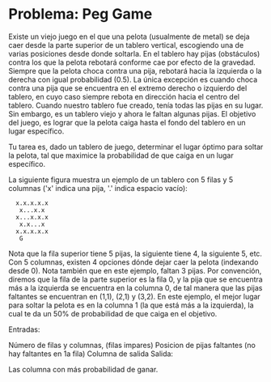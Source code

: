 # Problema: Peg Game

Existe un viejo juego en el que una pelota (usualmente de metal) se deja caer desde la parte superior de un tablero vertical, escogiendo una de varias posiciones desde donde soltarla. En el tablero hay pijas (obstáculos) contra los que la pelota rebotará conforme cae por efecto de la gravedad. Siempre que la pelota choca contra una pija, rebotará hacia la izquierda o la derecha con igual probabilidad (0.5). La única excepción es cuando choca contra una pija que se encuentra en el extremo derecho o izquierdo del tablero, en cuyo caso siempre rebota en dirección hacia el centro del tablero. Cuando nuestro tablero fue creado, tenía todas las pijas en su lugar. Sin embargo, es un tablero viejo y ahora le faltan algunas pijas. El objetivo del juego, es lograr que la pelota caiga hasta el fondo del tablero en un lugar específico.

Tu tarea es, dado un tablero de juego, determinar el lugar óptimo para soltar la pelota, tal que maximice la probabilidad de que caiga en un lugar específico.

La siguiente figura muestra un ejemplo de un tablero con 5 filas y 5 columnas ('x' indica una pija, '.' indica espacio vacío):

```
  x.x.x.x.x 
   x...x.x 
  x...x.x.x 
   x.x...x 
  x.x.x.x.x
   G
```
   
Nota que la fila superior tiene 5 pijas, la siguiente tiene 4, la siguiente 5, etc. Con 5 columnas, existen 4 opciones dónde dejar caer la pelota (indexando desde 0). Nota también que en este ejemplo, faltan 3 pijas. Por convención, diremos que la fila de la parte superior es la fila 0, y la pija que se encuentra más a la izquierda se encuentra en la columna 0, de tal manera que las pijas faltantes se encuentran en (1,1), (2,1) y (3,2). En este ejemplo, el mejor lugar para soltar la pelota es en la columna 1 (la que está más a la izquierda), la cual te da un 50% de probabilidad de que caiga en el objetivo.

Entradas:

Número de filas y columnas, (filas impares)
Posicion de pijas faltantes (no hay faltantes en 1a fila)
Columna de salida
Salida:

Las columna con más probabilidad de ganar.